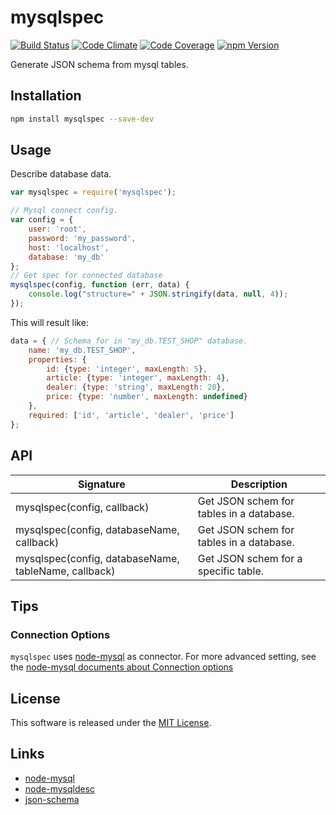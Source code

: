 mysqlspec
==========

<!-- Badge Start -->
<a name="badges"></a>

[![Build Status][bd_travis_shield_url]][bd_travis_url]
[![Code Climate][bd_codeclimate_shield_url]][bd_codeclimate_url]
[![Code Coverage][bd_codeclimate_coverage_shield_url]][bd_codeclimate_url]
[![npm Version][bd_npm_shield_url]][bd_npm_url]

[bd_repo_url]: https://github.com/okunishinishi/node-mysqlspec
[bd_travis_url]: http://travis-ci.org/okunishinishi/node-mysqlspec
[bd_travis_shield_url]: http://img.shields.io/travis/okunishinishi/node-mysqlspec.svg?style=flat
[bd_license_url]: https://github.com/okunishinishi/node-mysqlspec/blob/master/LICENSE
[bd_codeclimate_url]: http://codeclimate.com/github/okunishinishi/node-mysqlspec
[bd_codeclimate_shield_url]: http://img.shields.io/codeclimate/github/okunishinishi/node-mysqlspec.svg?style=flat
[bd_codeclimate_coverage_shield_url]: http://img.shields.io/codeclimate/coverage/github/okunishinishi/node-mysqlspec.svg?style=flat
[bd_gemnasium_url]: https://gemnasium.com/okunishinishi/node-mysqlspec
[bd_gemnasium_shield_url]: https://gemnasium.com/okunishinishi/node-mysqlspec.svg
[bd_npm_url]: http://www.npmjs.org/package/mysqlspec
[bd_npm_shield_url]: http://img.shields.io/npm/v/mysqlspec.svg?style=flat

<!-- Badge End -->


<!-- Description Start -->
<a name="description"></a>

Generate JSON schema from mysql tables.

<!-- Description End -->



<!-- Sections Start -->
<a name="sections"></a>

Installation
-----

```bash
npm install mysqlspec --save-dev
```

Usage
-------

Describe database data.

```Javascript
var mysqlspec = require('mysqlspec');

// Mysql connect config.
var config = {
    user: 'root',
    password: 'my_password',
    host: 'localhost',
    database: 'my_db'
};
// Get spec for connected database
mysqlspec(config, function (err, data) {
    console.log("structure=" + JSON.stringify(data, null, 4));
});
```

This will result like:

```Javascript
data = { // Schema for in "my_db.TEST_SHOP" database.
    name: 'my_db.TEST_SHOP',
    properties: {
        id: {type: 'integer', maxLength: 5},
        article: {type: 'integer', maxLength: 4},
        dealer: {type: 'string', maxLength: 20},
        price: {type: 'number', maxLength: undefined}
    },
    required: ['id', 'article', 'dealer', 'price']
};
```
API
------

| Signature | Description |
| --------- | ----------- |
| mysqlspec(config, callback) | Get JSON schem for tables in a database. |
| mysqlspec(config, databaseName, callback) | Get JSON schem for tables in a database. |
| mysqlspec(config, databaseName, tableName, callback) | Get JSON schem for a specific table. |

Tips
----

### Connection Options

`mysqlspec` uses [node-mysql](https://github.com/felixge/node-mysql/) as connector.
For more advanced setting, see the [node-mysql documents about Connection options](https://github.com/felixge/node-mysql/#connection-options)


<!-- Sections Start -->


<!-- LICENSE Start -->
<a name="license"></a>

License
-------
This software is released under the [MIT License](https://github.com/okunishinishi/node-mysqlspec/blob/master/LICENSE).

<!-- LICENSE End -->


<!-- Links Start -->
<a name="links"></a>

Links
------

+ [node-mysql](https://github.com/felixge/node-mysql/)
+ [node-mysqldesc](https://github.com/okunishinishi/node-mysqldesc)
+ [json-schema](http://json-schema.org/)

<!-- Links End -->
